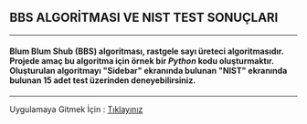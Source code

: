 ## BBS ALGORİTMASI VE NIST TEST SONUÇLARI
---
#### Blum Blum Shub (BBS) algoritması, rastgele sayı üreteci algoritmasıdır. Projede amaç bu algoritma için örnek bir *Python* kodu oluşturmaktır. Oluşturulan algoritmayı "Sidebar" ekranında bulunan "NIST" ekranında bulunan 15 adet test üzerinden deneyebilirsiniz.
---

Uygulamaya Gitmek İçin : [Tıklayınız](https://chn-yldz-bbs-algorithm-bbs-q37bub.streamlit.app/)
